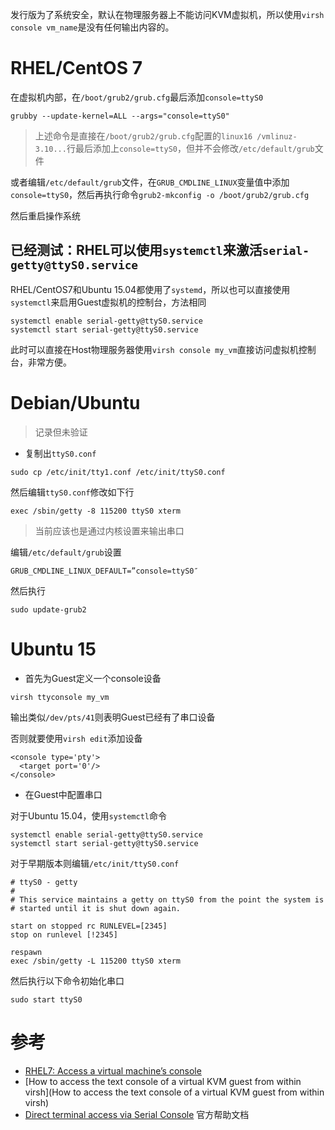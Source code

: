 发行版为了系统安全，默认在物理服务器上不能访问KVM虚拟机，所以使用`virsh console vm_name`是没有任何输出内容的。

# RHEL/CentOS 7

在虚拟机内部，在`/boot/grub2/grub.cfg`最后添加`console=ttyS0`

```
grubby --update-kernel=ALL --args="console=ttyS0"
```

> 上述命令是直接在`/boot/grub2/grub.cfg`配置的`linux16 /vmlinuz-3.10...`行最后添加上`console=ttyS0`，但并不会修改`/etc/default/grub`文件

或者编辑`/etc/default/grub`文件，在`GRUB_CMDLINE_LINUX`变量值中添加`console=ttyS0`，然后再执行命令`grub2-mkconfig -o /boot/grub2/grub.cfg`

然后重启操作系统

## 已经测试：RHEL可以使用`systemctl`来激活`serial-getty@ttyS0.service`

RHEL/CentOS7和Ubuntu 15.04都使用了`systemd`，所以也可以直接使用`systemctl`来启用Guest虚拟机的控制台，方法相同

```
systemctl enable serial-getty@ttyS0.service
systemctl start serial-getty@ttyS0.service
```

此时可以直接在Host物理服务器使用`virsh console my_vm`直接访问虚拟机控制台，非常方便。

# Debian/Ubuntu

> 记录但未验证

* 复制出`ttyS0.conf`

```
sudo cp /etc/init/tty1.conf /etc/init/ttyS0.conf
```

然后编辑`ttyS0.conf`修改如下行

```
exec /sbin/getty -8 115200 ttyS0 xterm
```

> 当前应该也是通过内核设置来输出串口

编辑`/etc/default/grub`设置

```
GRUB_CMDLINE_LINUX_DEFAULT=”console=ttyS0″
```

然后执行

```
sudo update-grub2
```

# Ubuntu 15

* 首先为Guest定义一个console设备

```
virsh ttyconsole my_vm
```

输出类似`/dev/pts/41`则表明Guest已经有了串口设备

否则就要使用`virsh edit`添加设备

```
<console type='pty'>
  <target port='0'/>
</console>
```

* 在Guest中配置串口

对于Ubuntu 15.04，使用`systemctl`命令

```
systemctl enable serial-getty@ttyS0.service
systemctl start serial-getty@ttyS0.service
```

对于早期版本则编辑`/etc/init/ttyS0.conf`

```
# ttyS0 - getty
#
# This service maintains a getty on ttyS0 from the point the system is
# started until it is shut down again.

start on stopped rc RUNLEVEL=[2345]
stop on runlevel [!2345]

respawn
exec /sbin/getty -L 115200 ttyS0 xterm
```

然后执行以下命令初始化串口

```
sudo start ttyS0
```

# 参考

* [RHEL7: Access a virtual machine’s console](https://www.certdepot.net/rhel7-access-virtual-machines-console/)
* [How to access the text console of a virtual KVM guest from within virsh](How to access the text console of a virtual KVM guest from within virsh)
* [Direct terminal access via Serial Console](https://help.ubuntu.com/community/KVM/Access) 官方帮助文档